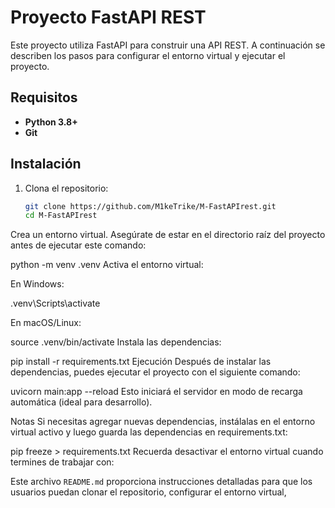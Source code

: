 # Proyecto FastAPI REST

Este proyecto utiliza FastAPI para construir una API REST. A continuación se describen los pasos para configurar el entorno virtual y ejecutar el proyecto.

## Requisitos

- **Python 3.8+**
- **Git**

## Instalación

1. Clona el repositorio:

   ```bash
   git clone https://github.com/M1keTrike/M-FastAPIrest.git
   cd M-FastAPIrest

Crea un entorno virtual. Asegúrate de estar en el directorio raíz del proyecto antes de ejecutar este comando:


python -m venv .venv
Activa el entorno virtual:

En Windows:


.venv\Scripts\activate

En macOS/Linux:

source .venv/bin/activate
Instala las dependencias:


pip install -r requirements.txt
Ejecución
Después de instalar las dependencias, puedes ejecutar el proyecto con el siguiente comando:


uvicorn main:app --reload
Esto iniciará el servidor en modo de recarga automática (ideal para desarrollo).

Notas
Si necesitas agregar nuevas dependencias, instálalas en el entorno virtual activo y luego guarda las dependencias en requirements.txt:


pip freeze > requirements.txt
Recuerda desactivar el entorno virtual cuando termines de trabajar con:



Este archivo `README.md` proporciona instrucciones detalladas para que los usuarios puedan clonar el repositorio, configurar el entorno virtual,